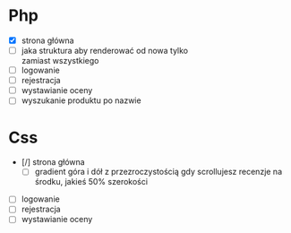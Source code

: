 # Php
- [x] strona główna
- [ ] jaka struktura aby renderować od nowa
    tylko <main> zamiast wszystkiego
- [ ] logowanie
- [ ] rejestracja
- [ ] wystawianie oceny
- [ ] wyszukanie produktu po nazwie

# Css
- [/] strona główna
    - [ ] gradient góra i dół z przezroczystością
    gdy scrollujesz
    recenzje na środku, jakieś 50% szerokości
- [ ] logowanie
- [ ] rejestracja
- [ ] wystawianie oceny
